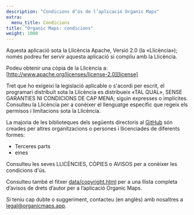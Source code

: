 ```yaml
---
description: "Condicions d’ús de l’aplicació Organic Maps"
extra:
  menu_title: Condicions
title: "Organic Maps: condicions"
weight: 1000
---
```


Aquesta aplicació sota la Llicència Apache, Versió 2.0 (la «Llicència»);
només podreu fer servir aquesta aplicació si compliu amb la Llicència.

Podeu obtenir una còpia de la Llicència a:
[http://www.apache.org/licenses/license-2.0][license]

Tret que ho exigeixi la legislació aplicable o s'acordi per escrit, el
programari distribuït sota la Llicència es distribueix «TAL QUAL», SENSE
GARANTIES NI CONDICIONS DE CAP MENA; siguin expresses o
implícites. Consulteu la Llicència per a conèixer el llenguatge específic
que regeix els permisos i limitacions sota la Llicència.

La majoria de les biblioteques dels següents directoris al [GitHub][github]
són creades per altres organitzacions o persones i llicenciades de diferents
formes:

- Terceres parts
- eines

Consulteu les seves LLICÈNCIES, CÒPIES o AVISOS per a conèixer les
condicions d'ús.

Consulteu també el fitxer [data/copyright.html][copyright] per a una llista
completa d’avisos de drets d’autor per a l’aplicació Organic Maps.

Si teniu cap dubte o suggeriment, contacteu (en anglès) amb nosaltres a
[legal@organicmaps.app](mailto:legal@organicmaps.app).

[github]: https://github.com/organicmaps/organicmaps
[license]: http://www.apache.org/licenses/LICENSE-2.0
[copyright]: https://github.com/organicmaps/organicmaps/blob/master/data/copyright.html
